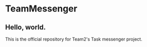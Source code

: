 # TeamMessenger
## Hello, world.
This is the official repository for Team2's Task messenger project.